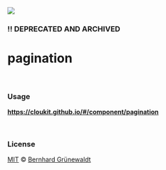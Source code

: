 [![](https://cloukit.github.io/assets/images/cloukit-banner-github.svg?v3)](https://cloukit.github.io/)

### :bangbang: DEPRECATED AND ARCHIVED

# pagination


&nbsp;

### Usage

**https://cloukit.github.io/#/component/pagination**



&nbsp;

### License

[MIT](https://github.com/cloukit/legal) © [Bernhard Grünewaldt](https://github.com/clouless)
